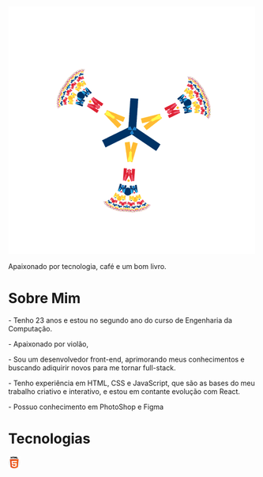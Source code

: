 <img src="./assets/M74W.gif" alt="imagem de carregamento">
<p>Apaixonado por tecnologia, café e um bom livro.</p>

<h1>Sobre Mim</h1>

<p>- Tenho 23 anos e estou no segundo ano do curso de Engenharia da Computação.</p>
<p>- Apaixonado por violão, </p>
<p>- Sou um desenvolvedor front-end, aprimorando meus conhecimentos e buscando adiquirir novos para me tornar full-stack.</p>
<p>- Tenho experiência em HTML, CSS e JavaScript, que são as bases do meu trabalho criativo e interativo, e estou em contante evolução com React.</p>
<p>- Possuo conhecimento em PhotoShop e Figma</p>

<h1>Tecnologias</h1>

<img src="./assets/html-5.png" alt="imagem do html">

<img src="" alt="">
<img src="" alt="">
